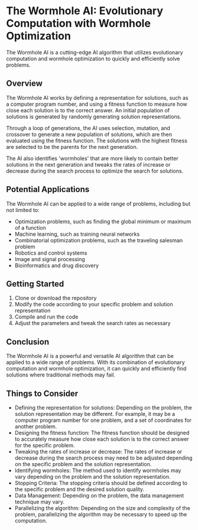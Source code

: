 # The Wormhole AI: Evolutionary Computation with Wormhole Optimization

The Wormhole AI is a cutting-edge AI algorithm that utilizes evolutionary computation and wormhole optimization to quickly and efficiently solve problems.

## Overview

The Wormhole AI works by defining a representation for solutions, such as a computer program number, and using a fitness function to measure how close each solution is to the correct answer. An initial population of solutions is generated by randomly generating solution representations.

Through a loop of generations, the AI uses selection, mutation, and crossover to generate a new population of solutions, which are then evaluated using the fitness function. The solutions with the highest fitness are selected to be the parents for the next generation.

The AI also identifies 'wormholes' that are more likely to contain better solutions in the next generation and tweaks the rates of increase or decrease during the search process to optimize the search for solutions.

## Potential Applications

The Wormhole AI can be applied to a wide range of problems, including but not limited to:

- Optimization problems, such as finding the global minimum or maximum of a function
- Machine learning, such as training neural networks
- Combinatorial optimization problems, such as the traveling salesman problem
- Robotics and control systems
- Image and signal processing
- Bioinformatics and drug discovery

## Getting Started

1. Clone or download the repository
2. Modify the code according to your specific problem and solution representation
3. Compile and run the code
4. Adjust the parameters and tweak the search rates as necessary

## Conclusion

The Wormhole AI is a powerful and versatile AI algorithm that can be applied to a wide range of problems. With its combination of evolutionary computation and wormhole optimization, it can quickly and efficiently find solutions where traditional methods may fail.

## Things to Consider

- Defining the representation for solutions: Depending on the problem, the solution representation may be different. For example, it may be a computer program number for one problem, and a set of coordinates for another problem.
- Designing the fitness function: The fitness function should be designed to accurately measure how close each solution is to the correct answer for the specific problem.
- Tweaking the rates of increase or decrease: The rates of increase or decrease during the search process may need to be adjusted depending on the specific problem and the solution representation.
- Identifying wormholes: The method used to identify wormholes may vary depending on the problem and the solution representation.
- Stopping Criteria: The stopping criteria should be defined according to the specific problem and the desired solution quality.
- Data Management: Depending on the problem, the data management technique may vary.
- Parallelizing the algorithm: Depending on the size and complexity of the problem, parallelizing the algorithm may be necessary to speed up the computation.


